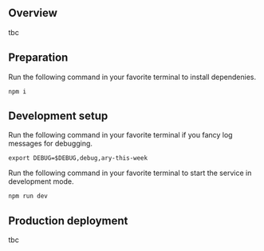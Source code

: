 ## Overview

tbc

## Preparation
Run the following command in your favorite terminal to install dependenies.
```
npm i
```
## Development setup
Run the following command in your favorite terminal if you fancy log messages for debugging.
```
export DEBUG=$DEBUG,debug,ary-this-week
```
Run the following command in your favorite terminal to start the service in development mode.
```
npm run dev
```
## Production deployment

tbc
